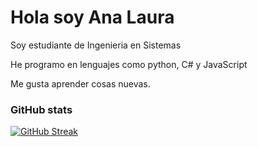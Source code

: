 # Hola soy Ana Laura


Soy estudiante de Ingenieria en Sistemas

He programo en lenguajes como python, C# y JavaScript


Me gusta aprender cosas nuevas.

### GitHub stats

[![GitHub Streak](https://github-readme-streak-stats.herokuapp.com?user=0004analaura&theme=cyber-streakglow)](https://git.io/streak-stats)
